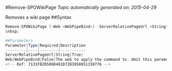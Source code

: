 #Remove-SPOWikiPage
*Topic automatically generated on: 2015-04-29*

Removes a wiki page
##Syntax
```powershell
Remove-SPOWikiPage [-Web <WebPipeBind>] -ServerRelativePageUrl <String>```
&nbsp;

##Parameters
Parameter|Type|Required|Description
---------|----|--------|-----------
ServerRelativePageUrl|String|True|
Web|WebPipeBind|False|The web to apply the command to. Omit this parameter to use the current web.
<!-- Ref: 7131FB2B586D481D72B3958651330776 -->